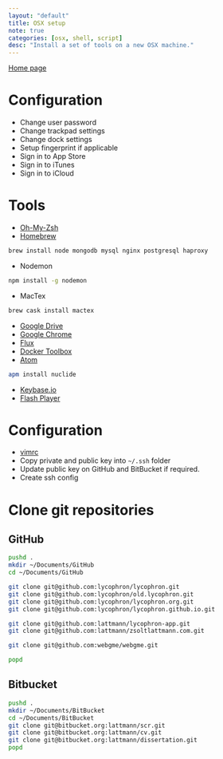 ```yaml
---
layout: "default"
title: OSX setup
note: true
categories: [osx, shell, script]
desc: "Install a set of tools on a new OSX machine."
---
```


[Home page](/)

# Configuration

- Change user password
- Change trackpad settings
- Change dock settings
- Setup fingerprint if applicable
- Sign in to App Store
- Sign in to iTunes
- Sign in to iCloud

# Tools

- [Oh-My-Zsh](http://ohmyz.sh/)
- [Homebrew](https://brew.sh/)
```bash
brew install node mongodb mysql nginx postgresql haproxy
```
- Nodemon
```bash
npm install -g nodemon
```
- MacTex
```bash
brew cask install mactex
```
- [Google Drive](https://www.google.com/drive/download/)
- [Google Chrome](https://www.google.com/chrome/browser/desktop/index.html)
- [Flux](https://justgetflux.com/)
- [Docker Toolbox](https://www.docker.com/products/docker-toolbox)
- [Atom](https://atom.io/)
```bash
apm install nuclide
```
- [Keybase.io](https://keybase.io/download)
- [Flash Player](https://get.adobe.com/flashplayer/otherversions/)

# Configuration

- [vimrc](https://github.com/amix/vimrc)
- Copy private and public key into `~/.ssh` folder
- Update public key on GitHub and BitBucket if required.
- Create ssh config


# Clone git repositories
## GitHub

```bash
pushd .
mkdir ~/Documents/GitHub
cd ~/Documents/GitHub

git clone git@github.com:lycophron/lycophron.git
git clone git@github.com:lycophron/old.lycophron.git
git clone git@github.com:lycophron/lycophron.org.git
git clone git@github.com:lycophron/lycophron.github.io.git

git clone git@github.com:lattmann/lycophron-app.git
git clone git@github.com:lattmann/zsoltlattmann.com.git

git clone git@github.com:webgme/webgme.git

popd
```

## Bitbucket

```bash
pushd .
mkdir ~/Documents/BitBucket
cd ~/Documents/BitBucket
git clone git@bitbucket.org:lattmann/scr.git
git clone git@bitbucket.org:lattmann/cv.git
git clone git@bitbucket.org:lattmann/dissertation.git
popd
```
